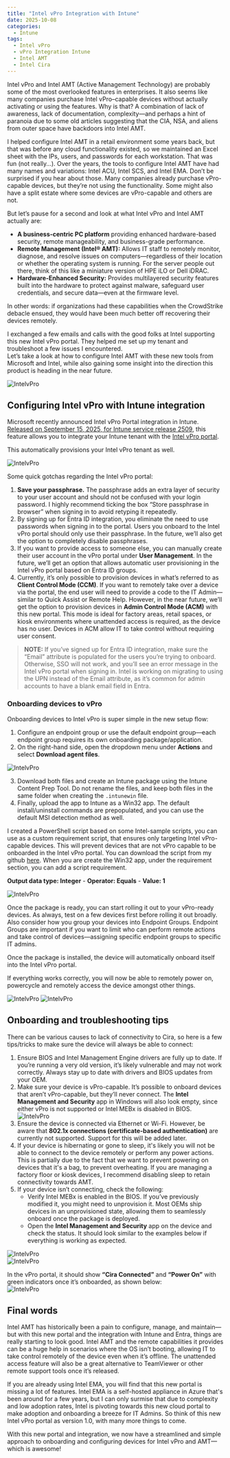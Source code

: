 ```yaml
---
title: "Intel vPro Integration with Intune"
date: 2025-10-08
categories:
  - Intune
tags:
  - Intel vPro
  - vPro Integration Intune
  - Intel AMT
  - Intel Cira
---
```


Intel vPro and Intel AMT (Active Management Technology) are probably some of the most overlooked features in enterprises. It also seems like many companies purchase Intel vPro–capable devices without actually activating or using the features. Why is that? A combination of lack of awareness, lack of documentation, complexity—and perhaps a hint of paranoia due to some old articles suggesting that the CIA, NSA, and aliens from outer space have backdoors into Intel AMT.

I helped configure Intel AMT in a retail environment some years back, but that was before any cloud functionality existed, so we maintained an Excel sheet with the IPs, users, and passwords for each workstation. That was fun (not really…). Over the years, the tools to configure Intel AMT have had many names and variations: Intel ACU, Intel SCS, and Intel EMA. Don’t be surprised if you hear about those. Many companies already purchase vPro-capable devices, but they’re not using the functionality. Some might also have a split estate where some devices are vPro-capable and others are not.

But let’s pause for a second and look at what Intel vPro and Intel AMT actually are:

* **A business-centric PC platform** providing enhanced hardware-based security, remote manageability, and business-grade performance.
* **Remote Management (Intel® AMT):** Allows IT staff to remotely monitor, diagnose, and resolve issues on computers—regardless of their location or whether the operating system is running. For the server people out there, think of this like a miniature version of HPE iLO or Dell iDRAC.
* **Hardware-Enhanced Security:** Provides multilayered security features built into the hardware to protect against malware, safeguard user credentials, and secure data—even at the firmware level.

In other words: if organizations had these capabilities when the CrowdStrike debacle ensued, they would have been much better off recovering their devices remotely.

I exchanged a few emails and calls with the good folks at Intel supporting this new Intel vPro portal. They helped me set up my tenant and troubleshoot a few issues I encountered.  
Let’s take a look at how to configure Intel AMT with these new tools from Microsoft and Intel, while also gaining some insight into the direction this product is heading in the near future.

![IntelvPro](/assets/images/2025-10-10-IntelvPro-Intune-Integration/Thumbnail.png?raw=true "Thumbnail")

## Configuring Intel vPro with Intune integration

Microsoft recently announced Intel vPro Portal integration in Intune. [Released on September 15, 2025, for Intune service release 2509](https://learn.microsoft.com/en-us/intune/intune-service/fundamentals/whats-new#intel-vpro-fleet-services-integration-in-intune-partner-portal-), this feature allows you to integrate your Intune tenant with the [Intel vPro portal](https://vprofleet.intel.com/).

This automatically provisions your Intel vPro tenant as well.

![IntelvPro](/assets/images/2025-10-10-IntelvPro-Intune-Integration/IntelvPro-Portal.png?raw=true "Intel vPro Intune Portal Integration")

Some quick gotchas regarding the Intel vPro portal:

1. **Save your passphrase.** The passphrase adds an extra layer of security to your user account and should not be confused with your login password. I highly recommend ticking the box “Store passphrase in browser” when signing in to avoid retyping it repeatedly.
2. By signing up for Entra ID integration, you eliminate the need to use passwords when signing in to the portal. Users you onboard to the Intel vPro portal should only use their passphrase. In the future, we’ll also get the option to completely disable passphrases.
3. If you want to provide access to someone else, you can manually create their user account in the vPro portal under **User Management**. In the future, we’ll get an option that allows automatic user provisioning in the Intel vPro portal based on Entra ID groups.
4. Currently, it’s only possible to provision devices in what’s referred to as **Client Control Mode (CCM)**. If you want to remotely take over a device via the portal, the end user will need to provide a code to the IT Admin—similar to Quick Assist or Remote Help. However, in the near future, we’ll get the option to provision devices in **Admin Control Mode (ACM)** with this new portal. This mode is ideal for factory areas, retail spaces, or kiosk environments where unattended access is required, as the device has no user. Devices in ACM allow IT to take control without requiring user consent.

> **NOTE:** If you’ve signed up for Entra ID integration, make sure the “Email” attribute is populated for the users you’re trying to onboard. Otherwise, SSO will not work, and you’ll see an error message in the Intel vPro portal when signing in. Intel is working on migrating to using the UPN instead of the Email attribute, as it’s common for admin accounts to have a blank email field in Entra.

### Onboarding devices to vPro

Onboarding devices to Intel vPro is super simple in the new setup flow:

1. Configure an endpoint group or use the default endpoint group—each endpoint group requires its own onboarding package/application.  
2. On the right-hand side, open the dropdown menu under **Actions** and select **Download agent files**.

![IntelvPro](/assets/images/2025-10-10-IntelvPro-Intune-Integration/DownloadeAgentFiles.png?raw=true "Download agent files")

3. Download both files and create an Intune package using the Intune Content Prep Tool. Do not rename the files, and keep both files in the same folder when creating the `.intunewin` file.  
4. Finally, upload the app to Intune as a Win32 app. The default install/uninstall commands are prepopulated, and you can use the default MSI detection method as well.

I created a PowerShell script based on some Intel-sample scripts, you can use as a custom requirement script, that ensures only targeting Intel vPro-capable devices. This will prevent devices that are not vPro capable to be onboarded in the Intel vPro portal. You can download the script from my github [here](https://github.com/thisisevilevil/IntunePublic/blob/main/PowerShell%20Scripts/CSME-DiscoverySmbios-Mads.ps1).
When you are create the Win32 app, under the requirement section, you can add a script requirement. 

**Output data type: Integer** - **Operator: Equals** - **Value: 1**

![IntelvPro](/assets/images/2025-10-10-IntelvPro-Intune-Integration/CustomRequirement-Script.png?raw=true "Requirement script for Win32 app")

Once the package is ready, you can start rolling it out to your vPro-ready devices. As always, test on a few devices first before rolling it out broadly. Also consider how you group your devices into Endpoint Groups. Endpoint Groups are important if you want to limit who can perform remote actions and take control of devices—assigning specific endpoint groups to specific IT admins.

Once the package is installed, the device will automatically onboard itself into the Intel vPro portal.

If everything works correctly, you will now be able to remotely power on, powercycle and remotely access the device amongst other things.

![IntelvPro](/assets/images/2025-10-10-IntelvPro-Intune-Integration/IntelvPro-DeviceActions-1.png?raw=true "Intel vPro Intune Portal Integration")
![IntelvPro](/assets/images/2025-10-10-IntelvPro-Intune-Integration/IntelvPro-DeviceActions-2.png?raw=true "Intel vPro Intune Portal Integration")

## Onboarding and troubleshooting tips

There can be various causes to lack of connectivity to Cira, so here is a few tips/tricks to make sure the device will always be able to connect:

1. Ensure BIOS and Intel Management Engine drivers are fully up to date. If you’re running a very old version, it’s likely vulnerable and may not work correctly. Always stay up to date with drivers and BIOS updates from your OEM.  
2. Make sure your device is vPro-capable. It’s possible to onboard devices that aren’t vPro-capable, but they’ll never connect. The **Intel Management and Security** app in Windows will also look empty, since either vPro is not supported or Intel MEBx is disabled in BIOS.
![IntelvPro](/assets/images/2025-10-10-IntelvPro-Intune-Integration/IntelMEApp-vPro-notsupported.png?raw=true "Intel ME - vPro not supported")
3. Ensure the device is connected via Ethernet or Wi-Fi. However, be aware that **802.1x connections (certificate-based authentication)** are currently not supported. Support for this will be added later.
4. If your device is hibernating or gone to sleep, it's likely you will not be able to connect to the device remotely or perform any power actions. This is partially due to the fact that we want to prevent powering on devices that it's a bag, to prevent overheating. If you are managing a factory floor or kiosk devices, I recommend disabling sleep to retain connectivity towards AMT.
5. If your device isn’t connecting, check the following:
   * Verify Intel MEBx is enabled in the BIOS. If you’ve previously modified it, you might need to unprovision it. Most OEMs ship devices in an unprovisioned state, allowing them to seamlessly onboard once the package is deployed.  
   * Open the **Intel Management and Security** app on the device and check the status. It should look similar to the examples below if everything is working as expected.

![IntelvPro](/assets/images/2025-10-10-IntelvPro-Intune-Integration/IntelME_Configured_1.png?raw=true "Intel vPro Intune Portal Integration")  
![IntelvPro](/assets/images/2025-10-10-IntelvPro-Intune-Integration/IntelME_Configured_2.png?raw=true "Intel vPro Intune Portal Integration")

In the vPro portal, it should show **“Cira Connected”** and **“Power On”** with green indicators once it’s onboarded, as shown below:  
![IntelvPro](/assets/images/2025-10-10-IntelvPro-Intune-Integration/IntelvPro-Portal-DeviceConfigured-1.png?raw=true "Intel vPro Intune Portal Integration")

## Final words

Intel AMT has historically been a pain to configure, manage, and maintain—but with this new portal and the integration with Intune and Entra, things are really starting to look good. Intel AMT and the remote capabilities it provides can be a huge help in scenarios where the OS isn’t booting, allowing IT to take control remotely of the device even when it’s offline. The unattended access feature will also be a great alternative to TeamViewer or other remote support tools once it’s released.

If you are already using Intel EMA, you will find that this new portal is missing a lot of features. Intel EMA is a self-hosted appliance in Azure that's been around for a few years, but I can only surmise that due to complexity and low adoption rates, Intel is pivoting towards this new cloud portal to make adoption and onboarding a breeze for IT Admins. So think of this new Intel vPro portal as version 1.0, with many more things to come.

With this new portal and integration, we now have a streamlined and simple approach to onboarding and configuring devices for Intel vPro and AMT—which is awesome!
